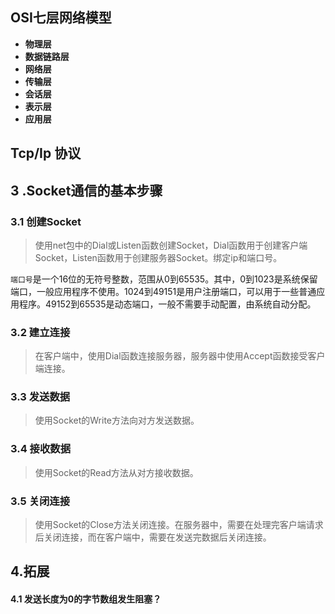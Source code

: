 

## OSI七层网络模型

- **物理层**
- **数据链路层**
- **网络层**
- **传输层**
- **会话层**
- **表示层**
- **应用层**





## Tcp/Ip 协议



##  3 .Socket通信的基本步骤

### 3.1 创建Socket

> 使用net包中的Dial或Listen函数创建Socket，Dial函数用于创建客户端Socket，Listen函数用于创建服务器Socket。绑定ip和端口号。

`端口号`是一个16位的无符号整数，范围从0到65535。其中，0到1023是系统保留端口，一般应用程序不使用。1024到49151是用户注册端口，可以用于一些普通应用程序。49152到65535是动态端口，一般不需要手动配置，由系统自动分配。

### 3.2 建立连接

>  在客户端中，使用Dial函数连接服务器，服务器中使用Accept函数接受客户端连接。

### 3.3 发送数据

> 使用Socket的Write方法向对方发送数据。

### 3.4 接收数据

> 使用Socket的Read方法从对方接收数据。

### 3.5 关闭连接

> 使用Socket的Close方法关闭连接。在服务器中，需要在处理完客户端请求后关闭连接，而在客户端中，需要在发送完数据后关闭连接。



## 4.拓展

#### 4.1 发送长度为0的字节数组发生阻塞？






























